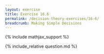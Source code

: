 ```yaml
---
layout: exercise
title: Exercise 16.6
permalink: /decision-theory-exercises/16-6/
breadcrumb: Making Simple Decisions
---
```


{% include mathjax_support %}

<div><i class="arrow-up" data-chapter="decision-theory-exercises" data-exercise="ex_6" data-rating="0"></i></div>
{% include_relative question.md %}
